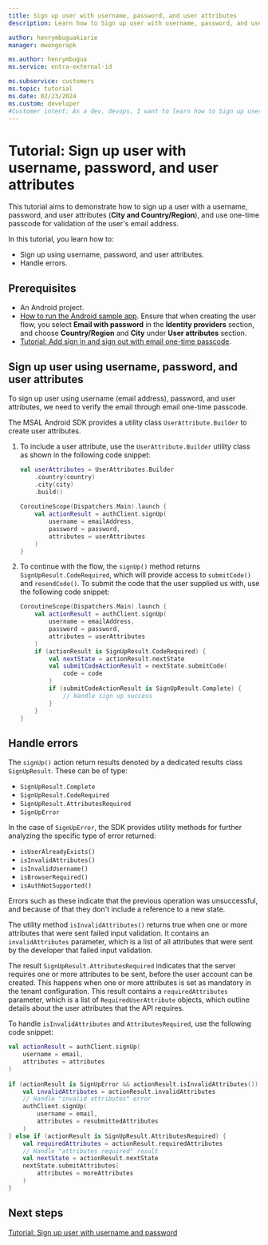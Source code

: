 ```yaml
---
title: Sign up user with username, password, and user attributes
description: Learn how to Sign up user with username, password, and user attributes.

author: henrymbuguakiarie
manager: mwongerapk

ms.author: henrymbugua
ms.service: entra-external-id

ms.subservice: customers
ms.topic: tutorial
ms.date: 02/23/2024
ms.custom: developer
#Customer intent: As a dev, devops, I want to learn how to Sign up user with username, password and user attributes.
---
```


# Tutorial: Sign up user with username, password, and user attributes  
 
This tutorial aims to demonstrate how to sign up a user with a username, password, and user attributes (**City and Country/Region**), and use one-time passcode for validation of the user's email address.  
 
In this tutorial, you learn how to:  
 
- Sign up using username, password, and user attributes.  
- Handle errors.  
 
## Prerequisites  
 
- An Android project. 
- [How to run the Android sample app](how-to-run-native-authentication-sample-android-app.md). Ensure that when creating the user flow, you select **Email with password** in the **Identity providers** section, and choose **Country/Region** and **City** under **User attributes** section.
- [Tutorial: Add sign in and sign out with email one-time passcode](tutorial-native-authentication-android-sign-in-sign-out.md). 
 
## Sign up user using username, password, and user attributes  
 
To sign up user using username (email address), password, and user attributes, we need to verify the email through email one-time passcode.  
 
The MSAL Android SDK provides a utility class `UserAttribute.Builder` to create user attributes.  
 
1. To include a user attribute, use the `UserAttribute.Builder` utility class as shown in the following code snippet:  
 
    ```kotlin 
    val userAttributes = UserAttributes.Builder 
        .country(country) 
        .city(city) 
        .build() 
     
    CoroutineScope(Dispatchers.Main).launch { 
        val actionResult = authClient.signUp( 
            username = emailAddress, 
            password = password, 
            attributes = userAttributes 
        ) 
    } 
    ``` 
 
1. To continue with the flow, the `signUp()` method returns `SignUpResult.CodeRequired`, which will provide access to `submitCode()` and `resendCode()`. To submit the code that the user supplied us with, use the following code snippet:  
 
    ```kotlin 
    CoroutineScope(Dispatchers.Main).launch { 
        val actionResult = authClient.signUp( 
            username = emailAddress, 
            password = password, 
            attributes = userAttributes 
        ) 
        if (actionResult is SignUpResult.CodeRequired) { 
            val nextState = actionResult.nextState 
            val submitCodeActionResult = nextState.submitCode( 
                code = code 
            ) 
            if (submitCodeActionResult is SignUpResult.Complete) { 
                // Handle sign up success 
            } 
        } 
    } 
    ``` 
 
## Handle errors  
 
The `signUp()` action return results denoted by a dedicated results class `SignUpResult`. These can be of type: 
- `SignUpResult.Complete`
- `SignUpResult.CodeRequired`
- `SignUpResult.AttributesRequired`
- `SignUpError`

In the case of `SignUpError`, the SDK provides utility methods  for further analyzing the specific type of error returned: 
- `isUserAlreadyExists()`
- `isInvalidAttributes()`
- `isInvalidUsername()`
- `isBrowserRequired()`
- `isAuthNotSupported()`

Errors such as these indicate that the previous operation was unsuccessful, and because of that they don't include a reference to a new state. 
 
The utility method `isInvalidAttributes()` returns true when one or more attributes that were sent failed input validation. It contains an `invalidAttributes` parameter, which is a list of all attributes that were sent by the developer that failed input validation.  
 
The result `SignUpResult.AttributesRequired` indicates that the server requires one or more attributes to be sent, before the user account can be created. This happens when one or more attributes is set as mandatory in the tenant configuration. This result contains a `requiredAttributes` parameter, which is a list of `RequiredUserAttribute` objects, which outline details about the user attributes that the API requires.  
 
To handle `isInvalidAttributes` and `AttributesRequired`, use the following code snippet:  
 
```kotlin 
val actionResult = authClient.signUp( 
    username = email, 
    attributes = attributes 
) 
 
if (actionResult is SignUpError && actionResult.isInvalidAttributes()) {
    val invalidAttributes = actionResult.invalidAttributes 
    // Handle "invalid attributes" error 
    authClient.signUp( 
        username = email, 
        attributes = resubmittedAttributes 
    ) 
} else if (actionResult is SignUpResult.AttributesRequired) { 
    val requiredAttributes = actionResult.requiredAttributes 
    // Handle "attributes required" result 
    val nextState = actionResult.nextState 
    nextState.submitAttributes( 
        attributes = moreAttributes 
    ) 
} 
``` 
  
## Next steps  
  
[Tutorial: Sign up user with username and password](tutorial-native-authentication-android-sign-up-user-with-username-password.md) 
